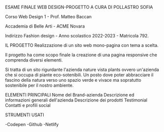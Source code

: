 ESAME FINALE WEB DESIGN-PROGETTO A CURA DI POLLASTRO SOFIA

Corso Web Design 1 - Prof. Matteo Baccan

Accademia di Belle Arti - ACME Novara

Indirizzo Fashion design - Anno scolastico 2022-2023 - Matricola 792.

IL PROGETTO
Realizzazione di un sito web mono-pagina con tema a scelta.

Il progetto ha come scopo finale la creazione di una pagina responsive che comprenda diversi elementi.

Si tratta di un sito rigurdante l'azienda nature vista plants ovvero un'azienda che si occupa di piante eco-sotenibili.
Un posto dove poter abbracciare il fascino della natura verso uno spazio verde e vivace ma sopratutto sostenibile per il nostro ambiente.

ELEMENTI PRINCIPALI
Nome del Brand-azienda
Descrizione ed informazioni generali dell'azienda
Descrizione dei prodotti
Testimonial
Contatti e profili social 

STRUMENTI USATI

-Codepen
-Github
-Netlify

